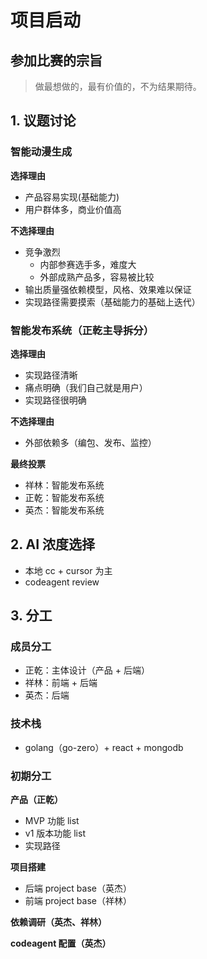 # 项目启动

## 参加比赛的宗旨
> 做最想做的，最有价值的，不为结果期待。

## 1. 议题讨论

### 智能动漫生成
**选择理由**
- 产品容易实现(基础能力)
- 用户群体多，商业价值高

**不选择理由**
- 竞争激烈
  - 内部参赛选手多，难度大
  - 外部成熟产品多，容易被比较
- 输出质量强依赖模型，风格、效果难以保证
- 实现路径需要摸索（基础能力的基础上迭代）

### 智能发布系统（正乾主导拆分）
**选择理由**
- 实现路径清晰
- 痛点明确（我们自己就是用户）
- 实现路径很明确

**不选择理由**
- 外部依赖多（编包、发布、监控）

**最终投票**
- 祥林：智能发布系统
- 正乾：智能发布系统
- 英杰：智能发布系统

## 2. AI 浓度选择
- 本地 cc + cursor 为主
- codeagent review

## 3. 分工

### 成员分工
- 正乾：主体设计（产品 + 后端）
- 祥林：前端 + 后端
- 英杰：后端

### 技术栈
- golang（go-zero）+ react + mongodb

### 初期分工
**产品（正乾）**
- MVP 功能 list
- v1 版本功能 list
- 实现路径

**项目搭建**
- 后端 project base（英杰）
- 前端 project base（祥林）

**依赖调研（英杰、祥林）**

**codeagent 配置（英杰）**